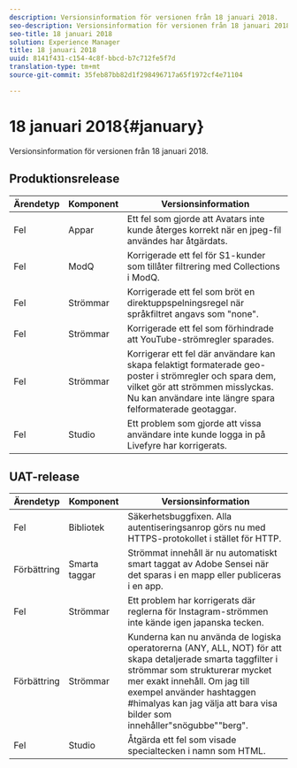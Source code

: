 ```yaml
---
description: Versionsinformation för versionen från 18 januari 2018.
seo-description: Versionsinformation för versionen från 18 januari 2018.
seo-title: 18 januari 2018
solution: Experience Manager
title: 18 januari 2018
uuid: 8141f431-c154-4c8f-bbcd-b7c712fe5f7d
translation-type: tm+mt
source-git-commit: 35feb87bb82d1f298496717a65f1972cf4e71104

---
```



# 18 januari 2018{#january}

Versionsinformation för versionen från 18 januari 2018.

## Produktionsrelease

| **Ärendetyp** | **Komponent** | **Versionsinformation** |
|---|---|---|
| Fel | Appar | Ett fel som gjorde att Avatars inte kunde återges korrekt när en jpeg-fil användes har åtgärdats. |
| Fel | ModQ | Korrigerade ett fel för S1-kunder som tillåter filtrering med Collections i ModQ. |
| Fel | Strömmar | Korrigerade ett fel som bröt en direktuppspelningsregel när språkfiltret angavs som &quot;none&quot;. |
| Fel | Strömmar | Korrigerade ett fel som förhindrade att YouTube-strömregler sparades. |
| Fel | Strömmar | Korrigerar ett fel där användare kan skapa felaktigt formaterade geo-poster i strömregler och spara dem, vilket gör att strömmen misslyckas. Nu kan användare inte längre spara felformaterade geotaggar. |
| Fel | Studio | Ett problem som gjorde att vissa användare inte kunde logga in på Livefyre har korrigerats. |

## UAT-release

| **Ärendetyp** | **Komponent** | **Versionsinformation** |
|---|---|---|
| Fel | Bibliotek | Säkerhetsbuggfixen. Alla autentiseringsanrop görs nu med HTTPS-protokollet i stället för HTTP. |
| Förbättring | Smarta taggar | Strömmat innehåll är nu automatiskt smart taggat av Adobe Sensei när det sparas i en mapp eller publiceras i en app. |
| Fel | Strömmar | Ett problem har korrigerats där reglerna för Instagram-strömmen inte kände igen japanska tecken. |
| Förbättring | Strömmar | Kunderna kan nu använda de logiska operatorerna (ANY, ALL, NOT) för att skapa detaljerade smarta taggfilter i strömmar som strukturerar mycket mer exakt innehåll. Om jag till exempel använder hashtaggen #himalyas kan jag välja att bara visa bilder som innehåller&quot;snögubbe&quot;&quot;berg&quot;. |
| Fel | Studio | Åtgärda ett fel som visade specialtecken i namn som HTML. |

